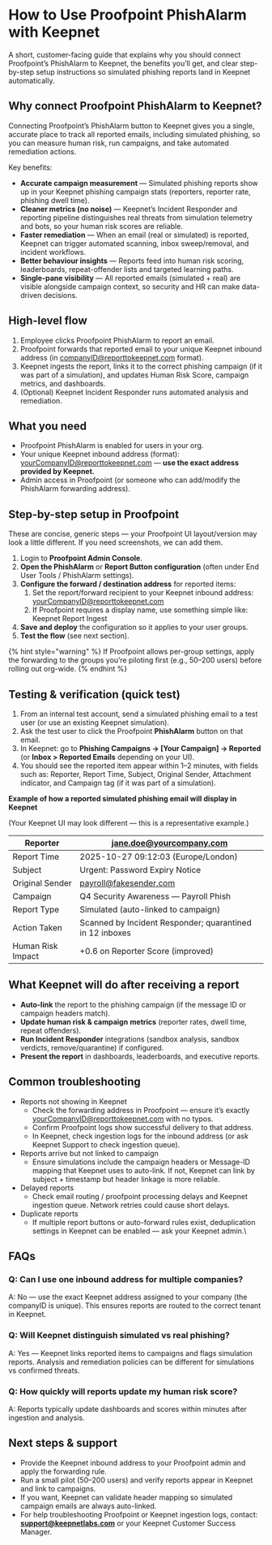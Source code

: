 # How to Use Proofpoint PhishAlarm with Keepnet

A short, customer-facing guide that explains why you should connect Proofpoint’s PhishAlarm to Keepnet, the benefits you’ll get, and clear step-by-step setup instructions so simulated phishing reports land in Keepnet automatically.

## Why connect Proofpoint PhishAlarm to Keepnet?

Connecting Proofpoint’s PhishAlarm button to Keepnet gives you a single, accurate place to track all reported emails, including simulated phishing, so you can measure human risk, run campaigns, and take automated remediation actions.

Key benefits:

* **Accurate campaign measurement** — Simulated phishing reports show up in your Keepnet phishing campaign stats (reporters, reporter rate, phishing dwell time).
* **Cleaner metrics (no noise)** — Keepnet’s Incident Responder and reporting pipeline distinguishes real threats from simulation telemetry and bots, so your human risk scores are reliable.
* **Faster remediation** — When an email (real or simulated) is reported, Keepnet can trigger automated scanning, inbox sweep/removal, and incident workflows.
* **Better behaviour insights** — Reports feed into human risk scoring, leaderboards, repeat-offender lists and targeted learning paths.
* **Single-pane visibility** — All reported emails (simulated + real) are visible alongside campaign context, so security and HR can make data-driven decisions.

## High-level flow

1. Employee clicks Proofpoint PhishAlarm to report an email.
2. Proofpoint forwards that reported email to your unique Keepnet inbound address (in [companyID@reporttokeepnet.com](mailto:companyID@reporttokeepnet.com) format).
3. Keepnet ingests the report, links it to the correct phishing campaign (if it was part of a simulation), and updates Human Risk Score, campaign metrics, and dashboards.
4. (Optional) Keepnet Incident Responder runs automated analysis and remediation.

## What you need

* Proofpoint PhishAlarm is enabled for users in your org.
* Your unique Keepnet inbound address (format): yourCompanyID@reporttokeepnet.com — **use the exact address provided by Keepnet.**
* Admin access in Proofpoint (or someone who can add/modify the PhishAlarm forwarding address).

## Step-by-step setup in Proofpoint

These are concise, generic steps — your Proofpoint UI layout/version may look a little different. If you need screenshots, we can add them.

1. Login to **Proofpoint Admin Console**.
2. **Open the PhishAlarm** or **Report Button configuration** (often under End User Tools / PhishAlarm settings).
3. **Configure the forward / destination address** for reported items:
   1. Set the report/forward recipient to your Keepnet inbound address: yourCompanyID@reporttokeepnet.com
   2. If Proofpoint requires a display name, use something simple like: Keepnet Report Ingest
4. **Save and deploy** the configuration so it applies to your user groups.
5. **Test the flow** (see next section).

{% hint style="warning" %}
If Proofpoint allows per-group settings, apply the forwarding to the groups you’re piloting first (e.g., 50–200 users) before rolling out org-wide.
{% endhint %}

## Testing & verification (quick test)

1. From an internal test account, send a simulated phishing email to a test user (or use an existing Keepnet simulation).
2. Ask the test user to click the Proofpoint **PhishAlarm** button on that email.
3. In Keepnet: go to **Phishing Campaigns → \[Your Campaign] → Reported** (or **Inbox > Reported Emails** depending on your UI).
4. You should see the reported item appear within 1–2 minutes, with fields such as: Reporter, Report Time, Subject, Original Sender, Attachment indicator, and Campaign tag (if it was part of a simulation).

**Example of how a reported simulated phishing email will display in Keepnet**

(Your Keepnet UI may look different — this is a representative example.)

| Reporter          | jane.doe@yourcompany.com                                 |
| ----------------- | -------------------------------------------------------- |
| Report Time       | 2025-10-27 09:12:03 (Europe/London)                      |
| Subject           | Urgent: Password Expiry Notice                           |
| Original Sender   | payroll@fakesender.com                                   |
| Campaign          | Q4 Security Awareness — Payroll Phish                    |
| Report Type       | Simulated (auto-linked to campaign)                      |
| Action Taken      | Scanned by Incident Responder; quarantined in 12 inboxes |
| Human Risk Impact | +0.6 on Reporter Score (improved)                        |

## What Keepnet will do after receiving a report

* **Auto-link** the report to the phishing campaign (if the message ID or campaign headers match).
* **Update human risk & campaign** **metrics** (reporter rates, dwell time, repeat offenders).
* **Run Incident Responder** integrations (sandbox analysis, sandbox verdicts, remove/quarantine) if configured.
* **Present the report** in dashboards, leaderboards, and executive reports.

## Common troubleshooting

* Reports not showing in Keepnet
  * Check the forwarding address in Proofpoint — ensure it’s exactly yourCompanyID@reporttokeepnet.com with no typos.
  * Confirm Proofpoint logs show successful delivery to that address.
  * In Keepnet, check ingestion logs for the inbound address (or ask Keepnet Support to check ingestion queue).
* Reports arrive but not linked to campaign
  * Ensure simulations include the campaign headers or Message-ID mapping that Keepnet uses to auto-link. If not, Keepnet can link by subject + timestamp but header linkage is more reliable.
* Delayed reports
  * Check email routing / proofpoint processing delays and Keepnet ingestion queue. Network retries could cause short delays.
* Duplicate reports
  * If multiple report buttons or auto-forward rules exist, deduplication settings in Keepnet can be enabled — ask your Keepnet admin.\


## FAQs

### Q: Can I use one inbound address for multiple companies?

A: No — use the exact Keepnet address assigned to your company (the companyID is unique). This ensures reports are routed to the correct tenant in Keepnet.

### Q: Will Keepnet distinguish simulated vs real phishing?

A: Yes — Keepnet links reported items to campaigns and flags simulation reports. Analysis and remediation policies can be different for simulations vs confirmed threats.

### Q: How quickly will reports update my human risk score?

A: Reports typically update dashboards and scores within minutes after ingestion and analysis.

## Next steps & support

* Provide the Keepnet inbound address to your Proofpoint admin and apply the forwarding rule.
* Run a small pilot (50–200 users) and verify reports appear in Keepnet and link to campaigns.
* If you want, Keepnet can validate header mapping so simulated campaign emails are always auto-linked.
* For help troubleshooting Proofpoint or Keepnet ingestion logs, contact: **support@keepnetlabs.com** or your Keepnet Customer Success Manager.
